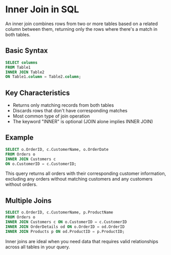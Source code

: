 # Inner Join in SQL

An inner join combines rows from two or more tables based on a related column between them, returning only the rows where there's a match in both tables.

## Basic Syntax

```sql
SELECT columns
FROM Table1
INNER JOIN Table2
ON Table1.column = Table2.column;
```

## Key Characteristics

- Returns only matching records from both tables
- Discards rows that don't have corresponding matches
- Most common type of join operation
- The keyword "INNER" is optional (JOIN alone implies INNER JOIN)

## Example

```sql
SELECT o.OrderID, c.CustomerName, o.OrderDate
FROM Orders o
INNER JOIN Customers c
ON o.CustomerID = c.CustomerID;
```

This query returns all orders with their corresponding customer information, excluding any orders without matching customers and any customers without orders.

## Multiple Joins

```sql
SELECT o.OrderID, c.CustomerName, p.ProductName
FROM Orders o
INNER JOIN Customers c ON o.CustomerID = c.CustomerID
INNER JOIN OrderDetails od ON o.OrderID = od.OrderID
INNER JOIN Products p ON od.ProductID = p.ProductID;
```

Inner joins are ideal when you need data that requires valid relationships across all tables in your query.